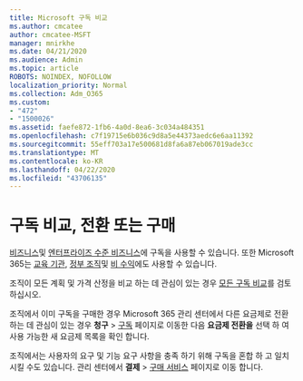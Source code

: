 ```yaml
---
title: Microsoft 구독 비교
ms.author: cmcatee
author: cmcatee-MSFT
manager: mnirkhe
ms.date: 04/21/2020
ms.audience: Admin
ms.topic: article
ROBOTS: NOINDEX, NOFOLLOW
localization_priority: Normal
ms.collection: Adm_O365
ms.custom:
- "472"
- "1500026"
ms.assetid: faefe872-1fb6-4a0d-8ea6-3c034a484351
ms.openlocfilehash: c7f19715e6b036c9d8a5e44373aedc6e6aa11392
ms.sourcegitcommit: 55eff703a17e500681d8fa6a87eb067019ade3cc
ms.translationtype: MT
ms.contentlocale: ko-KR
ms.lasthandoff: 04/22/2020
ms.locfileid: "43706135"
---
```

# <a name="compare-switch-or-purchase-subscriptions"></a>구독 비교, 전환 또는 구매
  
[비즈니스](https://products.office.com/compare-all-microsoft-office-products?tab=2)및 [엔터프라이즈 수준 비즈니스](https://products.office.com/business/compare-more-office-365-for-business-plans)에 구독을 사용할 수 있습니다. 또한 Microsoft 365는 [교육 기관](https://products.office.com/academic/compare-office-365-education-plans), [정부 조직](https://products.office.com/government/compare-office-365-government-plans)및 [비 수익](https://products.office.com/nonprofit/office-365-nonprofit-plans-and-pricing?tab=1)에도 사용할 수 있습니다.
  
조직이 모든 계획 및 가격 산정을 비교 하는 데 관심이 있는 경우 [모든 구독 비교](https://products.office.com/business/compare-more-office-365-for-business-plans)를 검토 하십시오.
  
조직에서 이미 구독을 구매한 경우 Microsoft 365 관리 센터에서 다른 요금제로 전환 하는 데 관심이 있는 경우 **청구** \> [구독](https://go.microsoft.com/fwlink/p/?linkid=842054) 페이지로 이동한 다음 **요금제 전환을** 선택 하 여 사용 가능한 새 요금제 목록을 확인 합니다.
  
조직에서는 사용자의 요구 및 기능 요구 사항을 충족 하기 위해 구독을 혼합 하 고 일치 시킬 수도 있습니다. 관리 센터에서 **결제** \> [구매 서비스](https://go.microsoft.com/fwlink/p/?linkid=868433) 페이지로 이동 합니다.